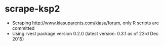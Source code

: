 # scrape-ksp2

- Scraping http://www.kiasuparents.com/kiasu/forum, only R scripts are committed
- Using rvest package version 0.2.0 (latest version: 	0.3.1 as of 23rd Dec 2015)
